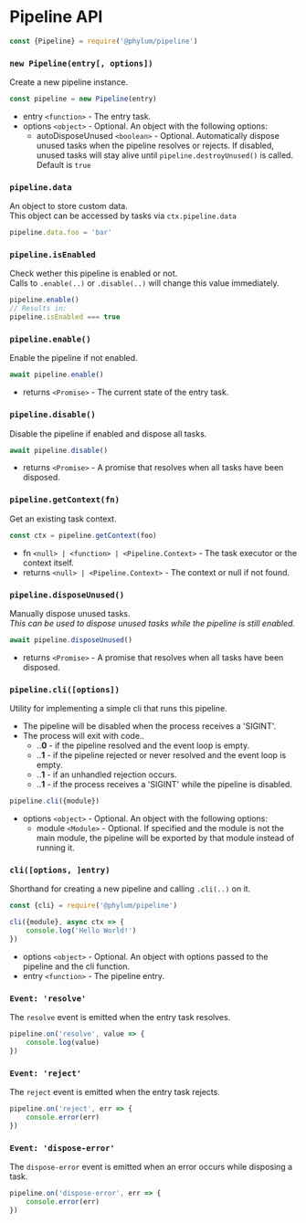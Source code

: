 # Pipeline API
```js
const {Pipeline} = require('@phylum/pipeline')
```

### `new Pipeline(entry[, options])`
Create a new pipeline instance.
```js
const pipeline = new Pipeline(entry)
```
+ entry `<function>` - The entry task.
+ options `<object>` - Optional. An object with the following options:
	+ autoDisposeUnused `<boolean>` - Optional. Automatically dispose unused tasks when the pipeline resolves or rejects. If disabled, unused tasks will stay alive until `pipeline.destroyUnused()` is called. Default is `true`

### `pipeline.data`
An object to store custom data.<br>
This object can be accessed by tasks via `ctx.pipeline.data`
```js
pipeline.data.foo = 'bar'
```

### `pipeline.isEnabled`
Check wether this pipeline is enabled or not.<br/>
Calls to `.enable(..)` or `.disable(..)` will change this value immediately.

```js
pipeline.enable()
// Results in:
pipeline.isEnabled === true
```

### `pipeline.enable()`
Enable the pipeline if not enabled.
```js
await pipeline.enable()
```
+ returns `<Promise>` - The current state of the entry task.

### `pipeline.disable()`
Disable the pipeline if enabled and dispose all tasks.
```js
await pipeline.disable()
```
+ returns `<Promise>` - A promise that resolves when all tasks have been disposed.

### `pipeline.getContext(fn)`
Get an existing task context.
```js
const ctx = pipeline.getContext(foo)
```
+ fn `<null> | <function> | <Pipeline.Context>` - The task executor or the context itself.
+ returns `<null> | <Pipeline.Context>` - The context or null if not found.

### `pipeline.disposeUnused()`
Manually dispose unused tasks.<br/>
*This can be used to dispose unused tasks while the pipeline is still enabled.*
```js
await pipeline.disposeUnused()
```
+ returns `<Promise>` - A promise that resolves when all tasks have been disposed.

### `pipeline.cli([options])`
Utility for implementing a simple cli that runs this pipeline.
+ The pipeline will be disabled when the process receives a 'SIGINT'.
+ The process will exit with code..
	+ ..**0** - if the pipeline resolved and the event loop is empty.
	+ ..**1** - if the pipeline rejected or never resolved and the event loop is empty.
	+ ..**1** - if an unhandled rejection occurs.
	+ ..**1** - if the process receives a 'SIGINT' while the pipeline is disabled.

```js
pipeline.cli({module})
```
+ options `<object>` - Optional. An object with the following options:
	+ module `<Module>` - Optional. If specified and the module is not the main module, the pipeline will be exported by that module instead of running it.

### `cli([options, ]entry)`
Shorthand for creating a new pipeline and calling `.cli(..)` on it.
```js
const {cli} = require('@phylum/pipeline')

cli({module}, async ctx => {
	console.log('Hello World!')
})
```
+ options `<object>` - Optional. An object with options passed to the pipeline and the cli function.
+ entry `<function>` - The pipeline entry.

### `Event: 'resolve'`
The `resolve` event is emitted when the entry task resolves.
```js
pipeline.on('resolve', value => {
	console.log(value)
})
```

### `Event: 'reject'`
The `reject` event is emitted when the entry task rejects.
```js
pipeline.on('reject', err => {
	console.error(err)
})
```

### `Event: 'dispose-error'`
The `dispose-error` event is emitted when an error occurs while disposing a task.
```js
pipeline.on('dispose-error', err => {
	console.error(err)
})
```
